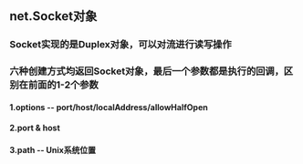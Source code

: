 ## net.Socket对象
### Socket实现的是Duplex对象，可以对流进行读写操作
### 六种创建方式均返回Socket对象，最后一个参数都是执行的回调，区别在前面的1-2个参数
#### 1.options -- port/host/localAddress/allowHalfOpen
#### 2.port & host
#### 3.path -- Unix系统位置